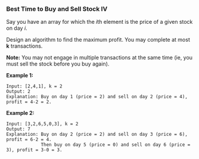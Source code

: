### Best Time to Buy and Sell Stock IV

Say you have an array for which the *i*th element is the price of a given stock on day *i*.

Design an algorithm to find the maximum profit. You may complete at most **k** transactions.

**Note:**
You may not engage in multiple transactions at the same time (ie, you must sell the stock before you buy again).

**Example 1:**

```
Input: [2,4,1], k = 2
Output: 2
Explanation: Buy on day 1 (price = 2) and sell on day 2 (price = 4), profit = 4-2 = 2.
```

**Example 2:**

```
Input: [3,2,6,5,0,3], k = 2
Output: 7
Explanation: Buy on day 2 (price = 2) and sell on day 3 (price = 6), profit = 6-2 = 4.
             Then buy on day 5 (price = 0) and sell on day 6 (price = 3), profit = 3-0 = 3.
```